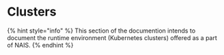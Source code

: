 # Clusters

{% hint style="info" %}
This section of the documention intends to document the runtime environment \(Kubernetes clusters\) offered as a part of NAIS.
{% endhint %}

